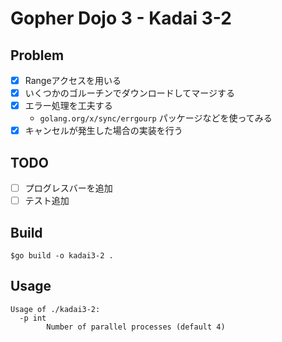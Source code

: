# Gopher Dojo 3 - Kadai 3-2
## Problem
* [x] Rangeアクセスを用いる
* [x] いくつかのゴルーチンでダウンロードしてマージする
* [x] エラー処理を工夫する
  * `golang.org/x/sync/errgourp` パッケージなどを使ってみる
* [x] キャンセルが発生した場合の実装を行う

## TODO
* [ ] プログレスバーを追加
* [ ] テスト追加

## Build
```
$go build -o kadai3-2 .
```

## Usage
```
Usage of ./kadai3-2:
  -p int
        Number of parallel processes (default 4)
```
